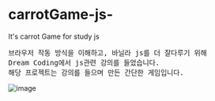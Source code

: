 # carrotGame-js-

It's carrot Game for study js

<pre>
브라우저 작동 방식을 이해하고, 바닐라 js를 더 잘다루기 위해
Dream Coding에서 js관련 강의를 들었습니다.
해당 프로젝트는 강의를 들으며 만든 간단한 게임입니다.
</pre>

![image](https://user-images.githubusercontent.com/61826309/111866982-7978a380-89b4-11eb-921c-51374d8e0501.png)

